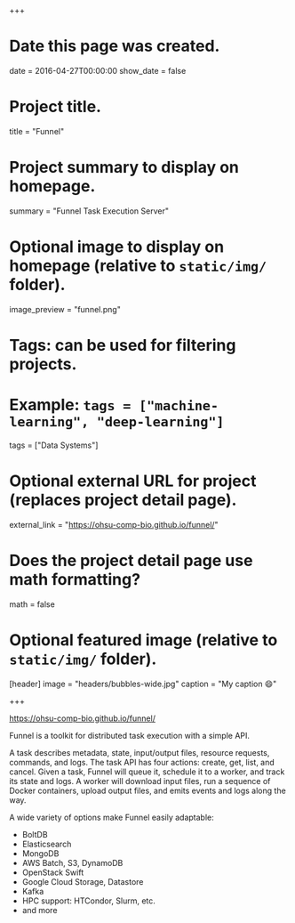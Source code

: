 +++
# Date this page was created.
date = 2016-04-27T00:00:00
show_date = false

# Project title.
title = "Funnel"

# Project summary to display on homepage.
summary = "Funnel Task Execution Server"

# Optional image to display on homepage (relative to `static/img/` folder).
image_preview = "funnel.png"

# Tags: can be used for filtering projects.
# Example: `tags = ["machine-learning", "deep-learning"]`
tags = ["Data Systems"]

# Optional external URL for project (replaces project detail page).
external_link = "https://ohsu-comp-bio.github.io/funnel/"

# Does the project detail page use math formatting?
math = false

# Optional featured image (relative to `static/img/` folder).
[header]
image = "headers/bubbles-wide.jpg"
caption = "My caption :smile:"

+++

https://ohsu-comp-bio.github.io/funnel/

Funnel is a toolkit for distributed task execution with a simple API.

A task describes metadata, state, input/output files, resource requests, commands, and logs. The task API has four actions: create, get, list, and cancel. Given a task, Funnel will queue it, schedule it to a worker, and track its state and logs. A worker will download input files, run a sequence of Docker containers, upload output files, and emits events and logs along the way.

A wide variety of options make Funnel easily adaptable:
- BoltDB
- Elasticsearch
- MongoDB
- AWS Batch, S3, DynamoDB
- OpenStack Swift
- Google Cloud Storage, Datastore
- Kafka
- HPC support: HTCondor, Slurm, etc.
- and more
